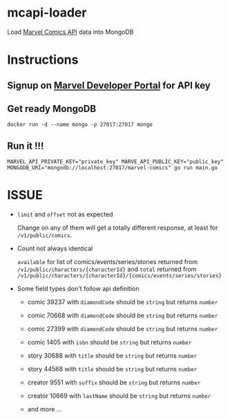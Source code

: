 # mcapi-loader

Load [Marvel Comics API](https://developer.marvel.com/) data into MongoDB

# Instructions

## Signup on [Marvel Developer Portal](https://developer.marvel.com/) for API key

## Get ready MongoDB

```
docker run -d --name mongo -p 27017:27017 mongo
```

## Run it !!!

```
MARVEL_API_PRIVATE_KEY="private_key" MARVE_API_PUBLIC_KEY="public_key" MONGODB_URI="mongodb://localhost:27017/marvel-comics" go run main.go
```

# ISSUE

+ `limit` and `offset` not as expected

    Change on any of them will get a totally different response, at least for `/v1/public/comics`.

+ Count not always identical

    `available` for list of comics/events/series/stories returned from `/v1/public/characters/{characterId}` and `total` returned from `/v1/public/characters/{characterId}/{comics/events/series/stories}`

+ Some field types don't follow api definition

    + comic 39237 with `diamondCode` should be `string` but returns `number`

    + comic 70668 with `diamondCode` should be `string` but returns `number`

    + comic 27399 with `diamondCode` should be `string` but returns `number`

    + comic 1405 with `isbn` should be `string` but returns `number`

    + story 30688 with `title` should be `string` but returns `number`

    + story 44568 with `title` should be `string` but returns `number`

    + creator 9551 with `suffix` should be `string` but returns `number`

    + creator 10669 with `lastName` should be `string` but returns `number`

    + and more ...
